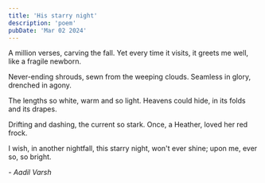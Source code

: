 ```yaml
---
title: 'His starry night'
description: 'poem'
pubDate: 'Mar 02 2024'
---
```


A million verses,
carving the fall.
Yet every time it visits,
it greets me well,
like a fragile newborn.

Never-ending shrouds,
sewn from the weeping clouds.
Seamless in glory,
drenched in agony.

The lengths so white,
warm and so light.
Heavens could hide, in its
folds and its drapes.

Drifting and dashing,
the current so stark.
Once, a Heather,
loved her red frock.

I wish,
in another nightfall,
this starry night,
won't ever shine;
upon me, ever so,
so bright.

*- Aadil Varsh*
